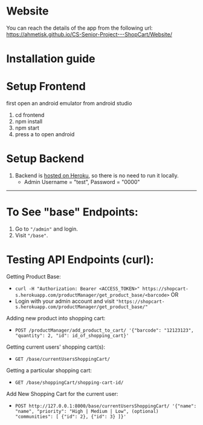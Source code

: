 # Website

You can reach the details of the app from the following url:
https://ahmetisk.github.io/CS-Senior-Project---ShopCart/Website/

# Installation guide

# Setup Frontend

first open an android emulator from android studio

1. cd frontend
2. npm install
3. npm start
4. press a to open android

# Setup Backend

1. Backend is [hosted on Heroku](https://shopcart-s.herokuapp.com/), so there is no need to run it locally.
    * Admin Username = "test", Password = "0000"

-----------

# To See "base" Endpoints:

1. Go to `"/admin"` and login.
2. Visit `"/base"`.

# Testing API Endpoints (curl):

Getting Product Base:

* `curl -H "Authorization: Bearer <ACCESS_TOKEN>" https://shopcart-s.herokuapp.com/productManager/get_product_base/<barcode>`
  OR
* Login with your admin account and visit `"https://shopcart-s.herokuapp.com/productManager/get_product_base/"`

Adding new product into shopping cart:

 * `POST /productManager/add_product_to_cart/ '{"barcode": "12123123", "quantity": 2, "id": id_of_shopping_cart}'`

Getting current users' shopping cart(s):

* `GET /base/currentUsersShoppingCart/`

Getting a particular shopping cart:

* `GET /base/shoppingCart/shopping-cart-id/`

Add New Shopping Cart for the current user:

* `POST http://127.0.0.1:8000/base/currentUsersShoppingCart/ '{"name": "name", "priority": "High | Medium | Low", (optional) "communities": [
  {"id": 2}, {"id": 3}
  ]}'` 